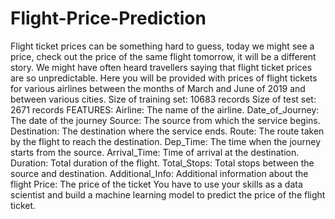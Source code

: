 # Flight-Price-Prediction
Flight ticket prices can be something hard to guess, today we might see a price, check out the price of the same flight tomorrow, it will be a different story. We might have often heard travellers saying that flight ticket prices are so unpredictable. Here you will be provided with prices of flight tickets for various airlines between the months of March and June of 2019 and between various cities.  Size of training set: 10683 records  Size of test set: 2671 records  FEATURES: Airline: The name of the airline.  Date_of_Journey: The date of the journey  Source: The source from which the service begins.  Destination: The destination where the service ends.  Route: The route taken by the flight to reach the destination.  Dep_Time: The time when the journey starts from the source.  Arrival_Time: Time of arrival at the destination.  Duration: Total duration of the flight.  Total_Stops: Total stops between the source and destination.  Additional_Info: Additional information about the flight  Price: The price of the ticket  You have to use your skills as a data scientist and build a machine learning model to predict the price of the flight ticket.
